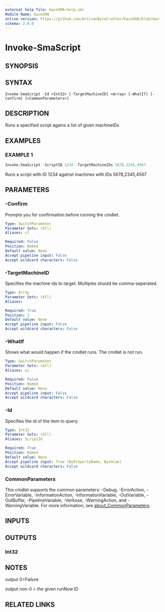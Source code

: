 ```yaml
---
external help file: KaceSMA-help.xml
Module Name: KaceSMA
online version: https://github.com/ArtisanByteCrafter/KaceSMA/blob/master/docs/Invoke-SmaScript.md
schema: 2.0.0
---
```


# Invoke-SmaScript

## SYNOPSIS

## SYNTAX

```
Invoke-SmaScript -Id <Int32> [-TargetMachineID] <Array> [-WhatIf] [-Confirm] [<CommonParameters>]
```

## DESCRIPTION
Runs a specified script agains a list of given machineIDs

## EXAMPLES

### EXAMPLE 1
```powershell
Invoke-SmaScript -ScriptID 1234 -TargetMachineIDs 5678,2345,4567
```

Runs a script with ID 1234 against machines with IDs 5678,2345,4567

## PARAMETERS

### -Confirm
Prompts you for confirmation before running the cmdlet.

```yaml
Type: SwitchParameter
Parameter Sets: (All)
Aliases: cf

Required: False
Position: Named
Default value: None
Accept pipeline input: False
Accept wildcard characters: False
```

### -TargetMachineID
Specifies the machine ids to target. Multiples should be comma-seperated.

```yaml
Type: Array
Parameter Sets: (All)
Aliases:

Required: True
Position: 1
Default value: None
Accept pipeline input: False
Accept wildcard characters: False
```

### -WhatIf
Shows what would happen if the cmdlet runs.
The cmdlet is not run.

```yaml
Type: SwitchParameter
Parameter Sets: (All)
Aliases: wi

Required: False
Position: Named
Default value: None
Accept pipeline input: False
Accept wildcard characters: False
```

### -Id
Specifies the id of the item to query.

```yaml
Type: Int32
Parameter Sets: (All)
Aliases: ScriptId

Required: True
Position: Named
Default value: None
Accept pipeline input: True (ByPropertyName, ByValue)
Accept wildcard characters: False
```

### CommonParameters
This cmdlet supports the common parameters: -Debug, -ErrorAction, -ErrorVariable, -InformationAction, -InformationVariable, -OutVariable, -OutBuffer, -PipelineVariable, -Verbose, -WarningAction, and -WarningVariable. For more information, see [about_CommonParameters](http://go.microsoft.com/fwlink/?LinkID=113216).

## INPUTS

## OUTPUTS

### Int32

## NOTES
output 0=Failure

output non-0 = the given runNow ID

## RELATED LINKS
